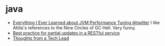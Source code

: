 java
====

<ul>
  <li>
<a href="http://www.infoq.com/presentations/JVM-Performance-Tuning-twitter">Everything I Ever Learned about JVM Performance Tuning @twitter</a> I like Attila's references to the Nine Circles of GC Hell. Very funny.
  </li>
  <li>
<a href="http://stackoverflow.com/questions/2443324/best-practice-for-partial-updates-in-a-restful-service">Best practice for partial updates in a RESTful service</a>
  </li>
  <li>
    <a href="https://medium.com/pointer-io/exclusive-to-pointer-8ecef084c7e">Thoughts from a Tech Lead</a>
  </li>
</ul>

